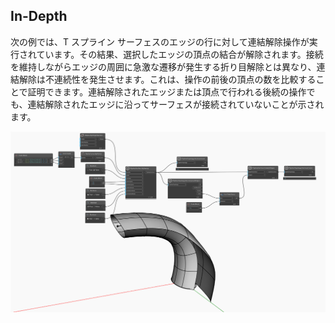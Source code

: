 ## In-Depth

次の例では、T スプライン サーフェスのエッジの行に対して連結解除操作が実行されています。その結果、選択したエッジの頂点の結合が解除されます。接続を維持しながらエッジの周囲に急激な遷移が発生する折り目解除とは異なり、連結解除は不連続性を発生させます。これは、操作の前後の頂点の数を比較することで証明できます。連結解除されたエッジまたは頂点で行われる後続の操作でも、連結解除されたエッジに沿ってサーフェスが接続されていないことが示されます。

![Example](./Autodesk.DesignScript.Geometry.TSpline.TSplineSurface.UnweldEdges_img.jpg)
